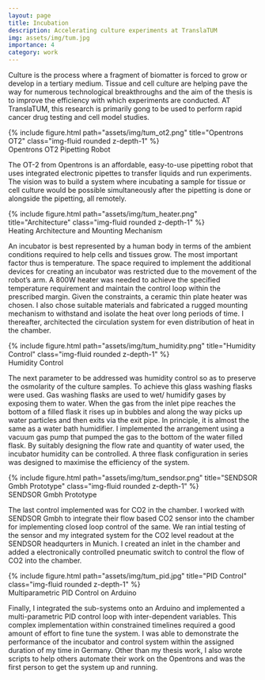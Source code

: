 ```yaml
---
layout: page
title: Incubation
description: Accelerating culture experiments at TranslaTUM
img: assets/img/tum.jpg
importance: 4
category: work
---
```


Culture is the process where a fragment of biomatter is forced to grow or develop in a tertiary
medium. Tissue and cell culture are helping pave the way for numerous technological breakthroughs
and the aim of the thesis is to improve the efficiency with which experiments are conducted. AT TranslaTUM,
this research is primarily gong to be used to perform rapid cancer drug testing and cell model studies.

<div class="row justify-content-sm-center">
    <div class="col-sm mt-3 mt-md-0">
        {% include figure.html path="assets/img/tum_ot2.png" title="Opentrons OT2" class="img-fluid rounded z-depth-1" %}
    </div>
</div>
<div class="caption">
    Opentrons OT2 Pipetting Robot
</div>

The OT-2 from Opentrons is an affordable, easy-to-use pipetting robot that uses
integrated electronic pipettes to transfer liquids and run experiments. The vision was to build a system where
incubating a sample for tissue or cell culture would be possible simultaneously after the 
pipetting is done or alongside the pipetting, all remotely. 

<div class="row justify-content-sm-center">
    <div class="col-sm mt-3 mt-md-0">
        {% include figure.html path="assets/img/tum_heater.png" title="Architecture" class="img-fluid rounded z-depth-1" %}
    </div>
</div>
<div class="caption">
    Heating Architecture and Mounting Mechanism
</div>

An incubator is best represented by a human body in terms of the
ambient conditions required to help cells and tissues grow. The most
important factor thus is temperature. The space required to implement
the additional devices for creating an incubator was restricted due to the
movement of the robot’s arm. A 800W heater was needed to achieve
the specified temperature requirement and maintain the control loop
within the prescribed margin. Given the constraints, a ceramic thin plate
heater was chosen. I also chose suitable materials and fabricated a rugged mounting
mechanism to withstand and isolate the heat over long periods of time.
I thereafter, architected the circulation system for even distribution of
heat in the chamber.

<div class="row justify-content-sm-center">
    <div class="col-sm mt-3 mt-md-0">
        {% include figure.html path="assets/img/tum_humidity.png" title="Humidity Control" class="img-fluid rounded z-depth-1" %}
    </div>
</div>
<div class="caption">
    Humidity Control
</div>

The next parameter to be addressed was humidity control so as to
preserve the osmolarity of the culture samples. To achieve this glass
washing flasks were used. Gas washing flasks are used to wet/ humidify gases by exposing
them to water. When the gas from the inlet pipe reaches the bottom of a filled flask it rises up
in bubbles and along the way picks up water particles and then exits via the exit pipe. In
principle, it is almost the same as a water bath humidifier. I implemented the arrangement using a
vacuum gas pump that pumped the gas to the bottom of the water filled
flask. By suitably designing the flow rate and quantity of water used, the
incubator humidity can be controlled. A three flask configuration in
series was designed to maximise the efficiency of the system.

<div class="row justify-content-sm-center">
    <div class="col-sm mt-3 mt-md-0">
        {% include figure.html path="assets/img/tum_sendsor.png" title="SENDSOR Gmbh Prototype" class="img-fluid rounded z-depth-1" %}
    </div>
</div>
<div class="caption">
    SENDSOR Gmbh Prototype
</div>

The last control implemented was for CO2 in the chamber. I worked with SENDSOR Gmbh to integrate their flow based
CO2 sensor into the chamber for implementing closed loop control of the same. We ran intial testing of the sensor and
my integrated system for the CO2 level readout at the SENDSOR headqurters in Munich. I created an inlet in the chamber
and added a electronically controlled pneumatic switch to control the flow of CO2 into the chamber.

<div class="row justify-content-sm-center">
    <div class="col-sm mt-3 mt-md-0">
        {% include figure.html path="assets/img/tum_pid.jpg" title="PID Control" class="img-fluid rounded z-depth-1" %}
    </div>
</div>
<div class="caption">
    Multiparametric PID Control on Arduino
</div>

Finally, I integrated the sub-systems onto an Arduino and implemented
a multi-parametric PID control loop with inter-dependent variables. This
complex implementation within constrained timelines required a good
amount of effort to fine tune the system. I was able to demonstrate the
performance of the incubator and control system within the assigned
duration of my time in Germany. Other than my thesis work,
I also wrote scripts to help others automate their work on the Opentrons
and was the first person to get the system up and running. 